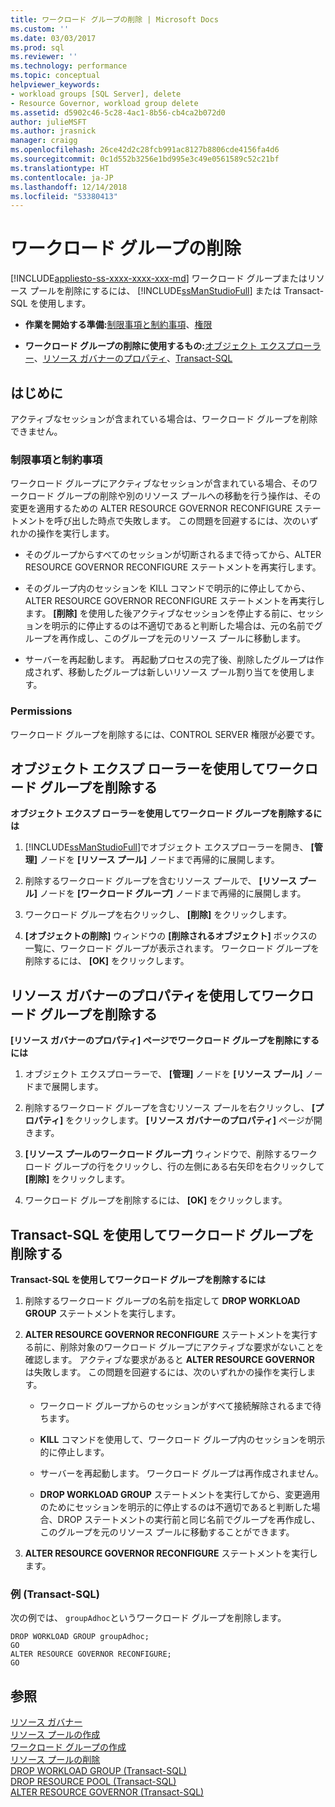 ```yaml
---
title: ワークロード グループの削除 | Microsoft Docs
ms.custom: ''
ms.date: 03/03/2017
ms.prod: sql
ms.reviewer: ''
ms.technology: performance
ms.topic: conceptual
helpviewer_keywords:
- workload groups [SQL Server], delete
- Resource Governor, workload group delete
ms.assetid: d5902c46-5c28-4ac1-8b56-cb4ca2b072d0
author: julieMSFT
ms.author: jrasnick
manager: craigg
ms.openlocfilehash: 26ce42d2c28fcb991ac8127b8806cde4156fa4d6
ms.sourcegitcommit: 0c1d552b3256e1bd995e3c49e0561589c52c21bf
ms.translationtype: HT
ms.contentlocale: ja-JP
ms.lasthandoff: 12/14/2018
ms.locfileid: "53380413"
---
```

# <a name="delete-a-workload-group"></a>ワークロード グループの削除
[!INCLUDE[appliesto-ss-xxxx-xxxx-xxx-md](../../includes/appliesto-ss-xxxx-xxxx-xxx-md.md)]
  ワークロード グループまたはリソース プールを削除にするには、 [!INCLUDE[ssManStudioFull](../../includes/ssmanstudiofull-md.md)] または Transact-SQL を使用します。  
  
-   **作業を開始する準備:**[制限事項と制約事項](#LimitationsRestrictions)、[権限](#Permissions)  
  
-   **ワークロード グループの削除に使用するもの:**[オブジェクト エクスプローラー](#DelWGObjEx)、[リソース ガバナーのプロパティ](#DelWGRGProp)、[Transact-SQL](#DelWGTSQL)  
  
##  <a name="BeforeYouBegin"></a> はじめに  
 アクティブなセッションが含まれている場合は、ワークロード グループを削除できません。  
  
###  <a name="LimitationsRestrictions"></a> 制限事項と制約事項  
 ワークロード グループにアクティブなセッションが含まれている場合、そのワークロード グループの削除や別のリソース プールへの移動を行う操作は、その変更を適用するための ALTER RESOURCE GOVERNOR RECONFIGURE ステートメントを呼び出した時点で失敗します。 この問題を回避するには、次のいずれかの操作を実行します。  
  
-   そのグループからすべてのセッションが切断されるまで待ってから、ALTER RESOURCE GOVERNOR RECONFIGURE ステートメントを再実行します。  
  
-   そのグループ内のセッションを KILL コマンドで明示的に停止してから、ALTER RESOURCE GOVERNOR RECONFIGURE ステートメントを再実行します。 **[削除]** を使用した後アクティブなセッションを停止する前に、セッションを明示的に停止するのは不適切であると判断した場合は、元の名前でグループを再作成し、このグループを元のリソース プールに移動します。  
  
-   サーバーを再起動します。 再起動プロセスの完了後、削除したグループは作成されず、移動したグループは新しいリソース プール割り当てを使用します。  
  
###  <a name="Permissions"></a> Permissions  
 ワークロード グループを削除するには、CONTROL SERVER 権限が必要です。  
  
##  <a name="DelWGObjEx"></a> オブジェクト エクスプ ローラーを使用してワークロード グループを削除する  
 **オブジェクト エクスプ ローラーを使用してワークロード グループを削除するには**  
  
1.  [!INCLUDE[ssManStudioFull](../../includes/ssmanstudiofull-md.md)]でオブジェクト エクスプローラーを開き、 **[管理]** ノードを **[リソース プール]** ノードまで再帰的に展開します。  
  
2.  削除するワークロード グループを含むリソース プールで、 **[リソース プール]** ノードを **[ワークロード グループ]** ノードまで再帰的に展開します。  
  
3.  ワークロード グループを右クリックし、 **[削除]** をクリックします。  
  
4.  **[オブジェクトの削除]** ウィンドウの **[削除されるオブジェクト]** ボックスの一覧に、ワークロード グループが表示されます。 ワークロード グループを削除するには、 **[OK]** をクリックします。  
  
##  <a name="DelWGRGProp"></a> リソース ガバナーのプロパティを使用してワークロード グループを削除する  
 **[リソース ガバナーのプロパティ] ページでワークロード グループを削除にするには**  
  
1.  オブジェクト エクスプローラーで、 **[管理]** ノードを **[リソース プール]** ノードまで展開します。  
  
2.  削除するワークロード グループを含むリソース プールを右クリックし、 **[プロパティ]** をクリックします。 **[リソース ガバナーのプロパティ]** ページが開きます。  
  
3.  **[リソース プールのワークロード グループ]** ウィンドウで、削除するワークロード グループの行をクリックし、行の左側にある右矢印を右クリックして **[削除]** をクリックします。  
  
4.  ワークロード グループを削除するには、 **[OK]** をクリックします。  
  
##  <a name="DelWGTSQL"></a> Transact-SQL を使用してワークロード グループを削除する  
 **Transact-SQL を使用してワークロード グループを削除するには**  
  
1.  削除するワークロード グループの名前を指定して **DROP WORKLOAD GROUP** ステートメントを実行します。  
  
2.  **ALTER RESOURCE GOVERNOR RECONFIGURE** ステートメントを実行する前に、削除対象のワークロード グループにアクティブな要求がないことを確認します。 アクティブな要求があると **ALTER RESOURCE GOVERNOR** は失敗します。 この問題を回避するには、次のいずれかの操作を実行します。  
  
    -   ワークロード グループからのセッションがすべて接続解除されるまで待ちます。  
  
    -   **KILL** コマンドを使用して、ワークロード グループ内のセッションを明示的に停止します。  
  
    -   サーバーを再起動します。 ワークロード グループは再作成されません。  
  
    -   **DROP WORKLOAD GROUP** ステートメントを実行してから、変更適用のためにセッションを明示的に停止するのは不適切であると判断した場合、DROP ステートメントの実行前と同じ名前でグループを再作成し、このグループを元のリソース プールに移動することができます。  
  
3.  **ALTER RESOURCE GOVERNOR RECONFIGURE** ステートメントを実行します。  
  
### <a name="example-transact-sql"></a>例 (Transact-SQL)  
 次の例では、 `groupAdhoc`というワークロード グループを削除します。  
  
```  
DROP WORKLOAD GROUP groupAdhoc;  
GO  
ALTER RESOURCE GOVERNOR RECONFIGURE;  
GO  
```  
  
## <a name="see-also"></a>参照  
 [リソース ガバナー](../../relational-databases/resource-governor/resource-governor.md)   
 [リソース プールの作成](../../relational-databases/resource-governor/create-a-resource-pool.md)   
 [ワークロード グループの作成](../../relational-databases/resource-governor/create-a-workload-group.md)   
 [リソース プールの削除](../../relational-databases/resource-governor/delete-a-resource-pool.md)   
 [DROP WORKLOAD GROUP &#40;Transact-SQL&#41;](../../t-sql/statements/drop-workload-group-transact-sql.md)   
 [DROP RESOURCE POOL &#40;Transact-SQL&#41;](../../t-sql/statements/drop-resource-pool-transact-sql.md)   
 [ALTER RESOURCE GOVERNOR &#40;Transact-SQL&#41;](../../t-sql/statements/alter-resource-governor-transact-sql.md)  
  
  
